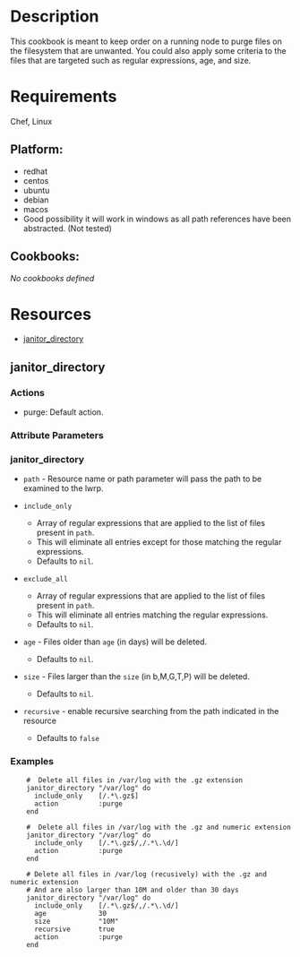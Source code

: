 # Description

This cookbook is meant to keep order on a running node to purge files
on the filesystem that are unwanted.  You could also apply some criteria to the files
that are targeted such as regular expressions, age, and size.

# Requirements

Chef, Linux

## Platform:

* redhat
* centos
* ubuntu
* debian
* macos
* Good possibility it will work in windows as all path references have been abstracted. (Not tested)

## Cookbooks:

*No cookbooks defined*

# Resources

* [janitor_directory](#janitor_directory)

## janitor\_directory

### Actions

- purge:  Default action.

### Attribute Parameters

### janitor\_directory

* `path` - Resource name or path parameter will pass the path to be examined to the lwrp.

* `include_only`
    * Array of regular expressions that are applied to the list of files present in `path`.
    * This will eliminate all entries except for those matching the regular expressions.
    * Defaults to `nil`.

* `exclude_all`
    * Array of regular expressions that are applied to the list of files present in `path`.
    * This will eliminate all entries matching the regular expressions.
    * Defaults to `nil`.

* `age` - Files older than `age` (in days) will be deleted.
    * Defaults to `nil`.

* `size` - Files larger than the `size` (in b,M,G,T,P) will be deleted.
    * Defaults to `nil`.

* `recursive` - enable recursive searching from the path indicated in the resource
    * Defaults to `false`

### Examples

```
    #  Delete all files in /var/log with the .gz extension
    janitor_directory "/var/log" do
      include_only    [/.*\.gz$]
      action          :purge
    end

    #  Delete all files in /var/log with the .gz and numeric extension
    janitor_directory "/var/log" do
      include_only    [/.*\.gz$/,/.*\.\d/]
      action          :purge
    end

    # Delete all files in /var/log (recusively) with the .gz and numeric extension
    # And are also larger than 10M and older than 30 days
    janitor_directory "/var/log" do
      include_only    [/.*\.gz$/,/.*\.\d/]
      age             30
      size            "10M"
      recursive       true
      action          :purge
    end
```
